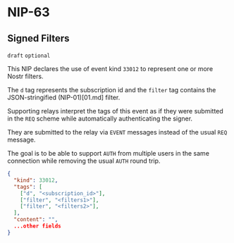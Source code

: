 NIP-63
======

Signed Filters
--------------

`draft` `optional`

This NIP declares the use of event kind `33012` to represent one or more Nostr filters. 

The `d` tag represents the subscription id and the `filter` tag contains the JSON-stringified (NIP-01)[01.md] filter. 

Supporting relays interpret the tags of this event as if they were submitted in the `REQ` scheme while automatically authenticating the signer. 

They are submitted to the relay via `EVENT` messages instead of the usual `REQ` message.

The goal is to be able to support `AUTH` from multiple users in the same connection while removing the usual `AUTH` round trip. 

```json
{
  "kind": 33012,
  "tags": [
    ["d", "<subscription_id>"],
    ["filter", "<filters1>"],
    ["filter", "<filters2>"],
  ],
  "content": "",
  ...other fields
}
```



